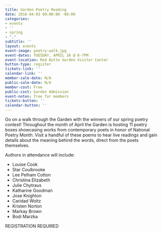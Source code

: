 ```yaml
---
title: Garden Poetry Reading
date: 2016-04-03 00:00:00 -06:00
categories:
- events
- ''
- spring
- ","
subtitle: ''
layout: events
event-image: poetry-walk.jpg
event-dates: TUESDAY, APRIL 26 @ 6-7PM
event-location: Red Butte Garden Visitor Center
button-type: register
tickets-link: ''
calendar-link: ''
member-sale-date: N/A
public-sale-date: N/A
member-cost: Free
public-cost: Garden Admission
event-notes: free for members
tickets-button: ''
calendar-button: ''
---
```


<p>Go on a walk through the Garden with the winners of our spring poetry contest! Throughout the month of April the Garden is hosting 11 poetry boxes showcasing works from contemporary poets in honor of National Poetry Month. Visit a handful of these poems to hear live readings and gain details about the meaning behind the words, direct from the poets themselves.</p>

<p>Authors in attendance will include:</p>

<ul>
	<li>Louise Cook
	<li>Star Coulbrooke
	<li>Lee Pelham Cotton
	<li>Christina Elizabeth
	<li>Julie Chytraus
	<li>Katharine Goodman
	<li>Jose Knighton
	<li>Caridad Woltz
	<li>Kristen Norton
	<li>Markay Brown
	<li>Bodi Marzka
</ul>

<p>REGISTRATION REQUIRED</p>

<a href="#">
	<div class="register"></div>
</a>